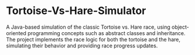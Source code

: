 # Tortoise-Vs-Hare-Simulator
A Java-based simulation of the classic Tortoise vs. Hare race, using object-oriented programming concepts such as abstract classes and inheritance. The project implements the race logic for both the tortoise and the hare, simulating their behavior and providing race progress updates.
